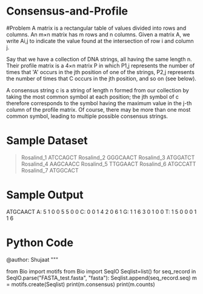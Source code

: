 # Consensus-and-Profile
#Problem
A matrix is a rectangular table of values divided into rows and columns. An m×n matrix has m rows and n columns. Given a matrix A, we write Ai,j to indicate the value found at the intersection of row i and column j.

Say that we have a collection of DNA strings, all having the same length n. Their profile matrix is a 4×n matrix P in which P1,j represents the number of times that 'A' occurs in the jth position of one of the strings, P2,j represents the number of times that C occurs in the jth position, and so on (see below).

A consensus string c is a string of length n formed from our collection by taking the most common symbol at each position; the jth symbol of c therefore corresponds to the symbol having the maximum value in the j-th column of the profile matrix. Of course, there may be more than one most common symbol, leading to multiple possible consensus strings.
# Sample Dataset
>Rosalind_1
ATCCAGCT
>Rosalind_2
GGGCAACT
>Rosalind_3
ATGGATCT
>Rosalind_4
AAGCAACC
>Rosalind_5
TTGGAACT
>Rosalind_6
ATGCCATT
>Rosalind_7
ATGGCACT
# Sample Output
ATGCAACT
A: 5 1 0 0 5 5 0 0
C: 0 0 1 4 2 0 6 1
G: 1 1 6 3 0 1 0 0
T: 1 5 0 0 0 1 1 6
# Python Code
@author: Shujaat
"""

from Bio import motifs
from Bio import SeqIO
Seqlist=list()
for seq_record in SeqIO.parse("FASTA_test.fasta", "fasta"):
    Seqlist.append(seq_record.seq)
m = motifs.create(Seqlist)
print(m.consensus)
print(m.counts)
